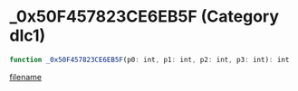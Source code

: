 # _0x50F457823CE6EB5F (Category dlc1)

```js
function _0x50F457823CE6EB5F(p0: int, p1: int, p2: int, p3: int): int
```

[filename](_0x50F457823CE6EB5F_m.md ':include')